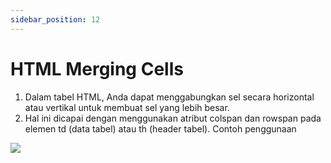 ```yaml
---
sidebar_position: 12
---
```


# HTML Merging Cells

1. Dalam tabel HTML, Anda dapat menggabungkan sel secara horizontal atau vertikal untuk membuat sel yang lebih besar.
2. Hal ini dicapai dengan menggunakan atribut colspan dan rowspan pada elemen td (data tabel) atau th (header tabel).
Contoh penggunaan

**![](https://lh7-us.googleusercontent.com/docsz/AD_4nXeqPG2NrTvH-kJxYWl_oJ7DzLApBn_j39U5MIqlRxD1oknYkaBRJ3YNZJhWmUlI89or_gk99O_ICviIe6gNOyQL2ThRSV5aCy4Vf-oIXmr9dCLxYxvA3qJu_WQ58HG1XvVKgY35nsCRkAtZIKxbsqIzeW8r8uhIe9bMvoJSSgZMlGQyXCCqDMw?key=ESYW2iUyREQEYzkaKMR1vg)**
